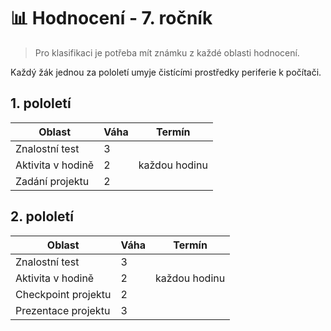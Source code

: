 # 📊 Hodnocení - 7. ročník

> Pro klasifikaci je potřeba mít známku z každé oblasti hodnocení.

Každý žák jednou za pololetí umyje čistícími prostředky periferie k počítači.

## 1. pololetí

| Oblast            | Váha | Termín        |
| ----------------- | ---- | ------------- |
| Znalostní test    | 3    |               |
| Aktivita v hodině | 2    | každou hodinu |
| Zadání projektu   | 2    |               |


## 2. pololetí

| Oblast              | Váha | Termín        |
| ------------------- | ---- | ------------- |
| Znalostní test      | 3    |               |
| Aktivita v hodině   | 2    | každou hodinu |
| Checkpoint projektu | 2    |               |
| Prezentace projektu | 3    |               |
